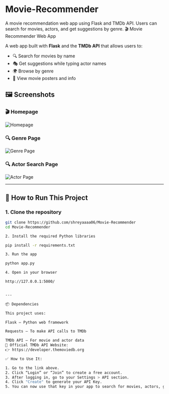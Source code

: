 # Movie-Recommender
A movie recommendation web app using Flask and TMDb API. Users can search for movies, actors, and get suggestions by genre.
 🎬 Movie Recommender Web App

A web app built with **Flask** and the **TMDb API** that allows users to:

- 🔍 Search for movies by name
- 🎭 Get suggestions while typing actor names
- 🌍 Browse by genre
- 🎥 View movie posters and info
## 🖼️ Screenshots

### 🎬 Homepage
![Homepage](images/Screenshot(37).png)
### 🔍 Genre  Page
![Genre Page](images/Screenshot(38).png)
### 🔍 Actor Search Page
![Actor Page](images/Screenshot(39).png)


---

## 🚀 How to Run This Project

### 1. Clone the repository

```bash
git clone https://github.com/shreyaaaa06/Movie-Recommender
cd Movie-Recommender

2. Install the required Python libraries

pip install -r requirements.txt

3. Run the app

python app.py

4. Open in your browser

http://127.0.0.1:5000/


---

📦 Dependencies

This project uses:

Flask – Python web framework

Requests – To make API calls to TMDb

TMDb API – For movie and actor data
🔗 Official TMDb API Website:
👉 https://developer.themoviedb.org

✅ How to Use It:

1. Go to the link above.
2. Click “Login” or “Join” to create a free account.
3. After logging in, go to your Settings > API section.
4. Click "Create" to generate your API Key.
5. You can now use that key in your app to search for movies, actors, genres, posters, etc.

